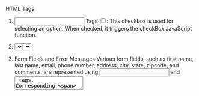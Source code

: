 HTML Tags

1. <input> Tags
<input type="checkbox" id="selectCheckBox" onchange="checkBox(this)">: This checkbox is used for selecting an option. When checked, it triggers the checkBox JavaScript function.
2. <select> and <input> Tags
<select id="selectList" name="selectList" onchange="checkSelection()">: A dropdown list used to select options. When the selection changes, it triggers the checkSelection JavaScript function.
<input type="text" id="selectListText" name="selectListText" placeholder="Other" style="display:none;">: A text input field that is displayed conditionally based on the selection in the dropdown list.
3. Form Fields and Error Messages
Various form fields, such as first name, last name, email, phone number, address, city, state, zipcode, and comments, are represented using <input> and <textarea> tags. Corresponding <span> tags with IDs (e.g., firstname_error, lastname_error) are used to display error messages.

4. Submit Button
<button type="submit" id="submitBtn" disabled>Submit</button>: The submit button that is initially disabled and enabled based on form validity.
5. Table for Displaying Data
<table id="myTable">: An HTML table element used to display form data.


JavaScript Functions

1. checkSelection()
Responsible for handling the selection of options in the dropdown list (selectList) and updating the visibility and requirements of form elements.
2. checkBox(x)
Handles the checkbox selection and the conditional display of the text input field (selectListText).
3. Validation Functions
Functions like validatefname(), validatelname(), validatemail(), validatephone(), validateAddress1(), validateCity(), validateState(), validateZipcode(), validateSelectbox(), and validatecomment() validate various form fields and display error messages accordingly.
4. submitButton()
Manages form submission by storing the form data in the sessionStorage object.
5. resetButton()
Clears any displayed error messages when the form is reset.
6. isMyFormValid()
Checks the overall validity of the form based on field-level validations. Enables/disables the submit button accordingly.
7. Event Listeners
An event listener is added to the form (myForm) to monitor changes in form fields. The submit button is enabled or disabled based on form validity.
8. showData()
Inserts form data into the HTML table for display.
9. validateForm()
Validates the form as a whole and manages the state of the submit button.